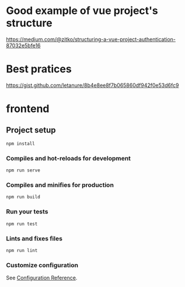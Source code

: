 # Good example of vue project's structure
https://medium.com/@zitko/structuring-a-vue-project-authentication-87032e5bfe16

# Best pratices
https://gist.github.com/letanure/8b4e8ee8f7b065860df942f0e53d6fc9


# frontend

## Project setup
```
npm install
```

### Compiles and hot-reloads for development
```
npm run serve
```

### Compiles and minifies for production
```
npm run build
```

### Run your tests
```
npm run test
```

### Lints and fixes files
```
npm run lint
```

### Customize configuration
See [Configuration Reference](https://cli.vuejs.org/config/).
